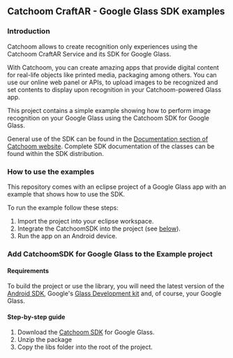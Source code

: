## Catchoom CraftAR - Google Glass SDK examples

### Introduction

Catchoom allows to create recognition only experiences using the 
Catchoom CraftAR Service and its SDK for Google Glass.

With Catchoom, you can create amazing apps that provide digital content
for real-life objects like printed media, packaging among others. You
can use our online web panel or APIs, to upload images to be recognized and set 
contents to display upon recognition in your Catchoom-powered Glass app.

This project contains a simple example showing how to perform image recognition on
your Google Glass using the Catchoom SDK for Google Glass.

General use of the SDK can be found in the [Documentation section of Catchoom website](http://catchoom.com/documentation/sdk/glass/). Complete SDK documentation of the
classes can be found within the SDK distribution.

### How to use the examples

This repository comes with an eclipse project of a Google Glass app with an
example that shows how to use the SDK.

To run the example follow these steps:
 1.  Import the project into your eclipse workspace.
 2.  Integrate the CatchoomSDK into the project (see [below](#step-by-step-guide)).
 3.  Run the app on an Android device.

### Add CatchoomSDK for Google Glass to the Example project

#### Requirements

To build the project or use the library, you will need the latest version of the
[Android SDK](http://developer.android.com/sdk/index.html?hl=sk), Google's [Glass Development kit](https://developers.google.com/glass/develop/gdk/) and,
of course, your Google Glass.

#### Step-by-step guide
1.  Download the [Catchoom SDK](http://catchoom.com/product/mobile-sdk/) for Google Glass.
2.  Unzip the package
3.  Copy the libs folder into the root of the project.
